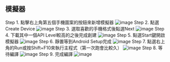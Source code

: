 ## 模擬器
Step 1. 點擊右上角第五個手機圖案的按鈕來新增模擬器
![image](https://user-images.githubusercontent.com/86581722/215350886-55dcaa05-7fe3-4f89-9d7d-4e925488d815.png)
Step 2. 點選Create Device
![image](https://user-images.githubusercontent.com/86581722/215350975-624623c7-ff21-4e3b-afb9-eff1c41d02b8.png)
Step 3. 選取喜歡的手機格式後點選Next
![image](https://user-images.githubusercontent.com/86581722/215351018-2bccdb49-dad6-4a66-bf71-93e5c24cf253.png)
Step 4. 下載其中一個API Level較高的之後完成創建
![image](https://user-images.githubusercontent.com/86581722/215351039-94b2eb3a-315a-4f73-966a-9e4773c53fac.png)
Step 5. 點選Start鍵開啟模擬器
![image](https://user-images.githubusercontent.com/86581722/215351281-36c16162-9ec5-4487-9218-58e7157cd1b9.png)
Step 6. 靜置等到Android Setup完成
![image](https://user-images.githubusercontent.com/86581722/215351143-3cbb0e76-92d2-4333-929d-3ed47f640a1a.png)
Step 7. 點選右上角的Run或按Shift+F10來執行主程式（第一次跑會比較久）
![image](https://user-images.githubusercontent.com/86581722/215351218-0becef5f-a0f1-4cc2-bbf8-5176128ddd2e.png)
Step 8. 等待編譯
![image](https://user-images.githubusercontent.com/86581722/215351346-48525032-f846-41ee-9d55-23331c0ff410.png)
Step 9. 完成編譯
![image](https://user-images.githubusercontent.com/86581722/215351122-919b4b41-201f-45cb-9d7b-6ee8bb3fd2a7.png)

